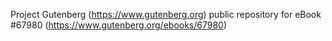 Project Gutenberg (https://www.gutenberg.org) public repository for
eBook #67980 (https://www.gutenberg.org/ebooks/67980)
